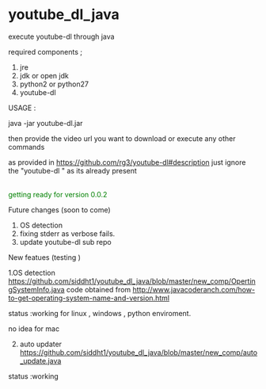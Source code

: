 # youtube_dl_java
execute youtube-dl through java

required components ;

1. jre 
2. jdk or open jdk
3. python2 or python27
4. youtube-dl


USAGE :

java -jar youtube-dl.jar

then provide the video url you want to download 
or execute any other commands 

as provided in
https://github.com/rg3/youtube-dl#description
just ignore the "youtube-dl " as its already present 


<br><font color="green"> getting ready for version 0.0.2 </font></br>

Future changes (soon to come)

1. OS detection
2. fixing stderr as verbose fails.
3. update youtube-dl sub repo

New featues (testing )


1.OS detection   https://github.com/siddht1/youtube_dl_java/blob/master/new_comp/OpertingSystemInfo.java
code obtained from   http://www.javacoderanch.com/how-to-get-operating-system-name-and-version.html

status :working for linux , windows , python enviroment.


no idea for mac

2. auto updater     https://github.com/siddht1/youtube_dl_java/blob/master/new_comp/auto_update.java

status :working





